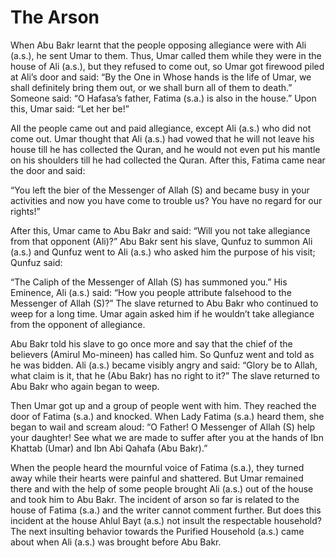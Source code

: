 The Arson
=========

When Abu Bakr learnt that the people opposing allegiance were with Ali
(a.s.), he sent Umar to them. Thus, Umar called them while they were in
the house of Ali (a.s.), but they refused to come out, so Umar got
firewood piled at Ali’s door and said: “By the One in Whose hands is the
life of Umar, we shall definitely bring them out, or we shall burn all
of them to death.” Someone said: “O Hafasa’s father, Fatima (s.a.) is
also in the house.” Upon this, Umar said: “Let her be!”

All the people came out and paid allegiance, except Ali (a.s.) who did
not come out. Umar thought that Ali (a.s.) had vowed that he will not
leave his house till he has collected the Quran, and he would not even
put his mantle on his shoulders till he had collected the Quran. After
this, Fatima came near the door and said:

“You left the bier of the Messenger of Allah (S) and became busy in your
activities and now you have come to trouble us? You have no regard for
our rights!”

After this, Umar came to Abu Bakr and said: “Will you not take
allegiance from that opponent (Ali)?” Abu Bakr sent his slave, Qunfuz to
summon Ali (a.s.) and Qunfuz went to Ali (a.s.) who asked him the
purpose of his visit; Qunfuz said:

“The Caliph of the Messenger of Allah (S) has summoned you.” His
Eminence, Ali (a.s.) said: “How you people attribute falsehood to the
Messenger of Allah (S)?” The slave returned to Abu Bakr who continued to
weep for a long time. Umar again asked him if he wouldn’t take
allegiance from the opponent of allegiance.

Abu Bakr told his slave to go once more and say that the chief of the
believers (Amirul Mo-mineen) has called him. So Qunfuz went and told as
he was bidden. Ali (a.s.) became visibly angry and said: “Glory be to
Allah, what claim is it, that he (Abu Bakr) has no right to it?” The
slave returned to Abu Bakr who again began to weep.

Then Umar got up and a group of people went with him. They reached the
door of Fatima (s.a.) and knocked. When Lady Fatima (s.a.) heard them,
she began to wail and scream aloud: “O Father! O Messenger of Allah (S)
help your daughter! See what we are made to suffer after you at the
hands of Ibn Khattab (Umar) and Ibn Abi Qahafa (Abu Bakr).”

When the people heard the mournful voice of Fatima (s.a.), they turned
away while their hearts were painful and shattered. But Umar remained
there and with the help of some people brought Ali (a.s.) out of the
house and took him to Abu Bakr. The incident of arson so far is related
to the house of Fatima (s.a.) and the writer cannot comment further. But
does this incident at the house Ahlul Bayt (a.s.) not insult the
respectable household? The next insulting behavior towards the Purified
Household (a.s.) came about when Ali (a.s.) was brought before Abu Bakr.


